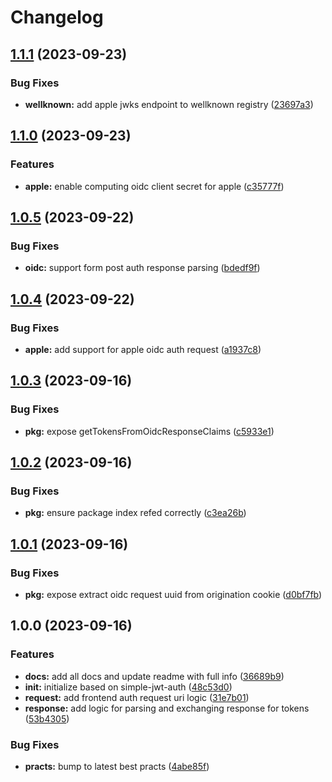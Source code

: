 # Changelog

## [1.1.1](https://github.com/whodisio/simple-oidc-auth/compare/v1.1.0...v1.1.1) (2023-09-23)


### Bug Fixes

* **wellknown:** add apple jwks endpoint to wellknown registry ([23697a3](https://github.com/whodisio/simple-oidc-auth/commit/23697a3c5978e404a5fbbc6fe34c6e3603f5a520))

## [1.1.0](https://github.com/whodisio/simple-oidc-auth/compare/v1.0.5...v1.1.0) (2023-09-23)


### Features

* **apple:** enable computing oidc client secret for apple ([c35777f](https://github.com/whodisio/simple-oidc-auth/commit/c35777f760a24419215d943e6016850a492b7319))

## [1.0.5](https://github.com/whodisio/simple-oidc-auth/compare/v1.0.4...v1.0.5) (2023-09-22)


### Bug Fixes

* **oidc:** support form post auth response parsing ([bdedf9f](https://github.com/whodisio/simple-oidc-auth/commit/bdedf9f1450442693a31136a30b77b38da6ec739))

## [1.0.4](https://github.com/whodisio/simple-oidc-auth/compare/v1.0.3...v1.0.4) (2023-09-22)


### Bug Fixes

* **apple:** add support for apple oidc auth request ([a1937c8](https://github.com/whodisio/simple-oidc-auth/commit/a1937c82eeb387305dd6268992850ce1c4e447e7))

## [1.0.3](https://github.com/whodisio/simple-oidc-auth/compare/v1.0.2...v1.0.3) (2023-09-16)


### Bug Fixes

* **pkg:** expose getTokensFromOidcResponseClaims ([c5933e1](https://github.com/whodisio/simple-oidc-auth/commit/c5933e1700d40b994f4c40a012e97981a6720ffb))

## [1.0.2](https://github.com/whodisio/simple-oidc-auth/compare/v1.0.1...v1.0.2) (2023-09-16)


### Bug Fixes

* **pkg:** ensure package index refed correctly ([c3ea26b](https://github.com/whodisio/simple-oidc-auth/commit/c3ea26b956a449dff6a7073e3ed36a84fc844c7a))

## [1.0.1](https://github.com/whodisio/simple-oidc-auth/compare/v1.0.0...v1.0.1) (2023-09-16)


### Bug Fixes

* **pkg:** expose extract oidc request uuid from origination cookie ([d0bf7fb](https://github.com/whodisio/simple-oidc-auth/commit/d0bf7fba4f48ded91a4b1deacaeeb5a7bef31479))

## 1.0.0 (2023-09-16)


### Features

* **docs:** add all docs and update readme with full info ([36689b9](https://github.com/whodisio/simple-oidc-auth/commit/36689b91c3219579dee56ec76766b230881f43da))
* **init:** initialize based on simple-jwt-auth ([48c53d0](https://github.com/whodisio/simple-oidc-auth/commit/48c53d06ce46e96630acdb54fe936d6da71bcdb2))
* **request:** add frontend auth request uri logic ([31e7b01](https://github.com/whodisio/simple-oidc-auth/commit/31e7b01de82199f68deb3d3769a13421e3018794))
* **response:** add logic for parsing and exchanging response for tokens ([53b4305](https://github.com/whodisio/simple-oidc-auth/commit/53b4305e99bd8b06746f4799edbcc03b4f895778))


### Bug Fixes

* **practs:** bump to latest best practs ([4abe85f](https://github.com/whodisio/simple-oidc-auth/commit/4abe85f688194ee22cf1e6147f4c8903aec9f4a3))

